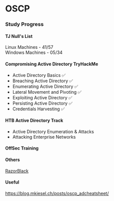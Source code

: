 # OSCP

### Study Progress

#### TJ Null's List
Linux Machines - 41/57  
Windows Machines - 05/34  

#### Compromising Active Directory TryHackMe
* Active Directory Basics ✅
* Breaching Active Directory ✅
* Enumerating Active Directory ✅
* Lateral Movement and Pivoting ✅
* Exploiting Active Directory ✅
* Persisting Active Directory ✅
* Credentials Harvesting ✅

#### HTB Active Directory Track
* Active Directory Enumeration & Attacks
* Attacking Enterprise Networks

#### OffSec Training


#### Others
[RazorBlack](https://tryhackme.com/room/raz0rblack)

#### Useful
https://blog.mkiesel.ch/posts/oscp_adcheatsheet/
